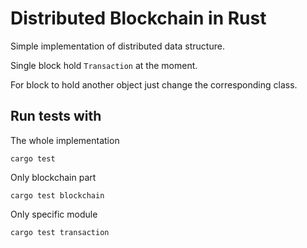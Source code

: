 # Distributed Blockchain in Rust

Simple implementation of distributed data structure.

Single block hold `Transaction` at the moment. 

For block to hold another object just change the corresponding class.


## Run tests with

The whole implementation
```
cargo test
```
Only blockchain part
```
cargo test blockchain
```
Only specific module
```
cargo test transaction
```